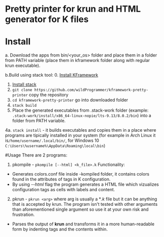 # Pretty printer for krun and HTML generator for K files

# Install

a. Download the apps from bin/<your_os> folder and place them in a folder from PATH variable (place them in kframework folder along with regular krun executable).

b.Build using stack tool: 
0. [Install KFramework](http://www.kframework.org/index.php/K_tool_binaries)
1. [Install stack](https://docs.haskellstack.org/en/stable/README/#how-to-install)
2. ```git clone https://github.com/wildProgrammer/kframework-pretty-printer``` copy the repository
3. ```cd kframework-pretty-printer``` go into downloaded folder
4. ```stack build``` 
5. Place the generated executables from .stack-work folder (example: ```.stack-work/install/x86_64-linux-nopie/lts-9.13/8.0.2/bin```) into a folder from PATH variable.

4a. ```stack install``` - it builds executables and copies them in a place where programs are tipically installed in your system (for example in Arch Linux it is```/home/username/.local/bin/```, for Windows 10 ```C:\Users\%username%\AppData\Roaming\local\bin```)


#Usage
There are 2 programs:
1. pkompile - ```pkompile [--html] <k_file>.k```
Functionality: 
* Generates colors.conf file inside <lang>-kompiled folder, it contains colors found in the attributes of tags in K configuration.
* By using *--html* flag the program generates a HTML file which vizualizes configuration tags as cells with labels and content.
2. pkrun - ```pkrun <arg>``` where arg is usually a **.k* file but it can be anything that is accepted by krun. The program isn't tested with other arguments than aforementioned single argument so use it at your own risk and frustration.
* Parses the output of **krun** and transforms it in a more human-readable form by indenting tags and the contents within.
